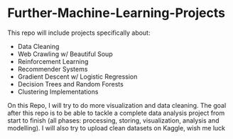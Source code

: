 # Further-Machine-Learning-Projects
This repo will include projects specifically about:
- Data Cleaning
- Web Crawling w/ Beautiful Soup
- Reinforcement Learning
- Recommender Systems
- Gradient Descent w/ Logistic Regression
- Decision Trees and Random Forests
- Clustering Implementations


On this Repo, I will try to do more visualization and data cleaning. The goal after this repo is to be able to tackle a complete data analysis project from start to finish (all phases: processing, storing, visualization, analysis and modelling). I will also try to upload clean datasets on Kaggle, wish me luck

